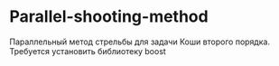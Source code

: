 # Parallel-shooting-method
Параллельный метод стрельбы для задачи Коши второго порядка.
Требуется установить библиотеку boost
